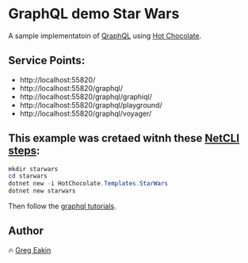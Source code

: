 # GraphQL demo Star Wars
A sample implementatoin of [QraphQL](https://graphql.org) using [Hot Chocolate](https://github.com/ChilliCream/hotchocolate).

## Service Points:
 * http://localhost:55820/
 * http://localhost:55820/graphql/
 * http://localhost:55820/graphql/graphiql/
 * http://localhost:55820/graphql/playground/
 * http://localhost:55820/graphql/voyager/

 ## This example was cretaed witnh these [NetCLI steps](https://hotchocolate.io/docs/dotnet-cli):
 ```PowerShell
mkdir starwars
cd starwars
dotnet new -i HotChocolate.Templates.StarWars
dotnet new starwars
```
Then follow the [graphql tutorials](https://www.graphql.com/tutorials/).

## Author
:fire: [Greg Eakin](https://www.linkedin.com/in/gregeakin)
